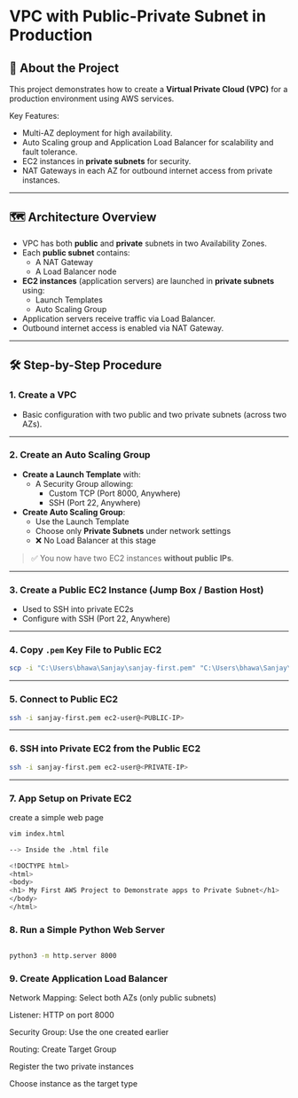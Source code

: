 # VPC with Public-Private Subnet in Production

## 🧾 About the Project

This project demonstrates how to create a **Virtual Private Cloud (VPC)** for a production environment using AWS services.

Key Features:
- Multi-AZ deployment for high availability.
- Auto Scaling group and Application Load Balancer for scalability and fault tolerance.
- EC2 instances in **private subnets** for security.
- NAT Gateways in each AZ for outbound internet access from private instances.

---

## 🗺️ Architecture Overview

- VPC has both **public** and **private** subnets in two Availability Zones.
- Each **public subnet** contains:
  - A NAT Gateway
  - A Load Balancer node
- **EC2 instances** (application servers) are launched in **private subnets** using:
  - Launch Templates
  - Auto Scaling Group
- Application servers receive traffic via Load Balancer.
- Outbound internet access is enabled via NAT Gateway.

---

## 🛠️ Step-by-Step Procedure

### 1. Create a VPC
- Basic configuration with two public and two private subnets (across two AZs).

---

### 2. Create an Auto Scaling Group
- **Create a Launch Template** with:
  - A Security Group allowing:
    - Custom TCP (Port 8000, Anywhere)
    - SSH (Port 22, Anywhere)
- **Create Auto Scaling Group**:
  - Use the Launch Template
  - Choose only **Private Subnets** under network settings
  - ❌ No Load Balancer at this stage

> ✅ You now have two EC2 instances **without public IPs**.

---

### 3. Create a Public EC2 Instance (Jump Box / Bastion Host)
- Used to SSH into private EC2s
- Configure with SSH (Port 22, Anywhere)

---

### 4. Copy `.pem` Key File to Public EC2

```bash
scp -i "C:\Users\bhawa\Sanjay\sanjay-first.pem" "C:\Users\bhawa\Sanjay\sanjay-first.pem" ec2-user@<PUBLIC-IP>:/home/ec2-user
```
---

### 5. Connect to Public EC2

```bash
ssh -i sanjay-first.pem ec2-user@<PUBLIC-IP>
```
---

### 6. SSH into Private EC2 from the Public EC2

```bash
ssh -i sanjay-first.pem ec2-user@<PRIVATE-IP>
```
---

### 7. App Setup on Private EC2

create a simple web page

```bash
vim index.html

--> Inside the .html file 

<!DOCTYPE html>
<html>
<body>
<h1> My First AWS Project to Demonstrate apps to Private Subnet</h1>
</body>
</html>


```
### 8. Run a Simple Python Web Server

```bash

python3 -m http.server 8000
```

### 9. Create Application Load Balancer
Network Mapping: Select both AZs (only public subnets)

Listener: HTTP on port 8000

Security Group: Use the one created earlier

Routing:
Create Target Group

Register the two private instances

Choose instance as the target type
